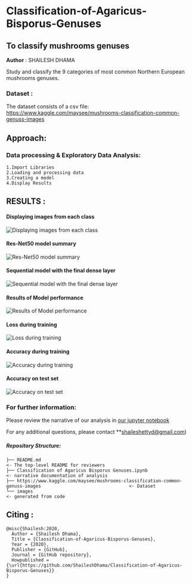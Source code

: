 # Classification-of-Agaricus-Bisporus-Genuses
## To classify mushrooms genuses

**Author** : SHAILESH DHAMA

Study and classify the 9 categories of most common Northern European mushrooms genuses.
                
### Dataset :

The dataset consists of a csv file: https://www.kaggle.com/maysee/mushrooms-classification-common-genuss-images

## Approach:

### Data processing & Exploratory Data Analysis:

    1.Import Libraries
    2.Loading and processing data
    3.Creating a model
    4.Display Results
    
           
## RESULTS :

#### Displaying images from each class
![Displaying images from each class](./MUSHROOM_1.png)

#### Res-Net50 model summary
![Res-Net50 model summary](./MUSHROOM_2.png)

#### Sequential model with the final dense layer
![Sequential model with the final dense layer](./MUSHROOM_3.png)

#### Results of Model performance
![Results of Model performance](./MUSHROOM_4.png)

#### Loss during training
![Loss during training](./MUSHROOM_5.png)

#### Accuracy during training
![Accuracy during training](./MUSHROOM_6.png)

#### Accuracy on test set
![Accuracy on test set](./MUSHROOM_7.png)

### For further information:

Please review the narrative of our analysis in [our jupyter notebook](./Classification%20of%20Agaricus%20Bisporus%20Genuses.ipynb)

For any additional questions, please contact **shaileshettyd@gmail.com)

##### Repository Structure:

```
├── README.md                                                                                                   <- The top-level README for reviewers
├── Classification of Agaricus Bisporus Genuses.ipynb                                                           <- narrative documentation of analysis
├── https://www.kaggle.com/maysee/mushrooms-classification-common-genuss-images                                 <- Dataset
└── images                                                                                                      <- generated from code
```
## Citing :

```
@misc{Shailesh:2020,
  Author = {Shailesh Dhama},
  Title = {Classification-of-Agaricus-Bisporus-Genuses},
  Year = {2020},
  Publisher = {GitHub},
  Journal = {GitHub repository},
  Howpublished = {\url{https://github.com/ShaileshDhama/Classification-of-Agaricus-Bisporus-Genuses}}
}
```
